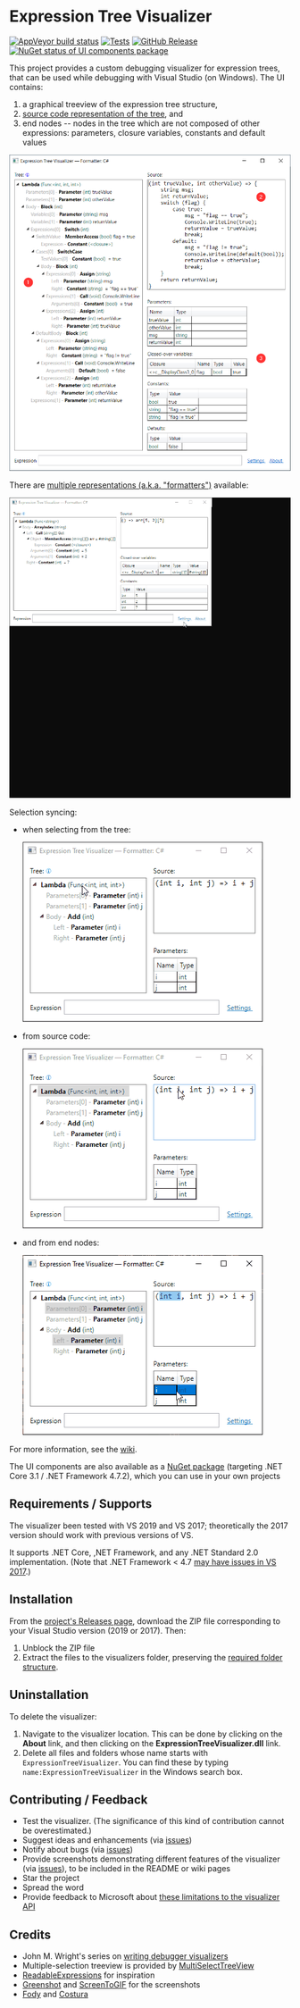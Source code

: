 # Expression Tree Visualizer

[![AppVeyor build status](https://img.shields.io/appveyor/ci/zspitz/expressiontreevisualizer?style=flat&max-age=86400)](https://ci.appveyor.com/project/zspitz/expressiontreevisualizer) [![Tests](https://img.shields.io/appveyor/tests/zspitz/expressiontreevisualizer?compact_message&style=flat&max-age=86400)](https://ci.appveyor.com/project/zspitz/expressiontreevisualizer) [![GitHub Release](https://img.shields.io/github/release/zspitz/expressiontreevisualizer.svg?style=flat&max-age=86400)](https://github.com/zspitz/ExpressionTreeVisualizer/releases) [![NuGet status of UI components package](https://img.shields.io/nuget/v/ExpressionTreeVisualizer.UI.svg?style=flat&max-age=86400)](https://www.nuget.org/packages/ExpressionTreeVisualizer.UI/)

This project provides a custom debugging visualizer for expression trees, that can be used while debugging with Visual Studio (on Windows). The UI contains:

1. a graphical treeview of the expression tree structure,
2. [source code representation of the tree](https://github.com/zspitz/ExpressionTreeToString), and
3. end nodes -- nodes in the tree which are not composed of other expressions: parameters, closure variables, constants and default values

![Screenshot](screenshot-01.png)

There are [multiple representations (a.k.a. "formatters")](https://github.com/zspitz/ExpressionTreeVisualizer/wiki#settings) available:

![Language switch](formatter-switch.gif)

Selection syncing:

* when selecting from the tree:

  ![Selection sync from tree](sync-from-tree.gif)

* from source code:

  ![Selection sync from source code](sync-from-code.gif)

* and from end nodes:

  ![Selection sync from end nodes](sync-from-endnodes.gif)
  
For more information, see the [wiki](https://github.com/zspitz/ExpressionTreeVisualizer/wiki).

The UI components are also available as a [NuGet package](https://www.nuget.org/packages/ExpressionTreeVisualizer.UI/) (targeting .NET Core 3.1 / .NET Framework 4.7.2), which you can use in your own projects
  
## Requirements / Supports

The visualizer been tested with VS 2019 and VS 2017; theoretically the 2017 version should work with previous versions of VS.

It supports .NET Core, ,NET Framework, and any .NET Standard 2.0 implementation. (Note that .NET Framework < 4.7 [may have issues in VS 2017](https://github.com/zspitz/ANTLR4ParseTreeVisualizer/issues/51).)
  
## Installation

From the [project's Releases page](https://github.com/zspitz/ExpressionTreeVisualizer/releases), download the ZIP file corresponding to your Visual Studio version (2019 or 2017). Then:

1. Unblock the ZIP file
2. Extract the files to the visualizers folder, preserving the [required folder structure](https://docs.microsoft.com/en-us/visualstudio/debugger/how-to-install-a-visualizer?view=vs-2019#to-install-a-visualizer-for-visual-studio-2019).

## Uninstallation

To delete the visualizer:

1. Navigate to the visualizer location. This can be done by clicking on the **About** link, and then clicking on the **ExpressionTreeVisualizer.dll** link.
2. Delete all files and folders whose name starts with `ExpressionTreeVisualizer`. You can find these by typing `name:ExpressionTreeVisualizer` in the Windows search box.

## Contributing / Feedback

* Test the visualizer. (The significance of this kind of contribution cannot be overestimated.)
* Suggest ideas and enhancements (via [issues](https://github.com/zspitz/ExpressionTreeVisualizer/issues/new/choose))
* Notify about bugs (via [issues](https://github.com/zspitz/ExpressionTreeVisualizer/issues/new/choose))
* Provide screenshots demonstrating different features of the visualizer (via [issues](https://github.com/zspitz/ExpressionTreeVisualizer/issues/new/choose)), to be included in the README or wiki pages
* Star the project
* Spread the word
* Provide feedback to Microsoft about [these limitations to the visualizer API](https://github.com/zspitz/ExpressionToString/wiki/External-issues)

## Credits

* John M. Wright's series on [writing debugger visualizers](https://wrightfully.com/writing-a-readonly-debugger-visualizer)
* Multiple-selection treeview is provided by [MultiSelectTreeView](https://github.com/ygoe/MultiSelectTreeView)
* [ReadableExpressions](https://github.com/agileobjects/ReadableExpressions) for inspiration
* [Greenshot](https://getgreenshot.org/) and [ScreenToGIF](https://www.screentogif.com/) for the screenshots
* [Fody](https://github.com/Fody/Home/) and [Costura](https://github.com/Fody/Costura/)

